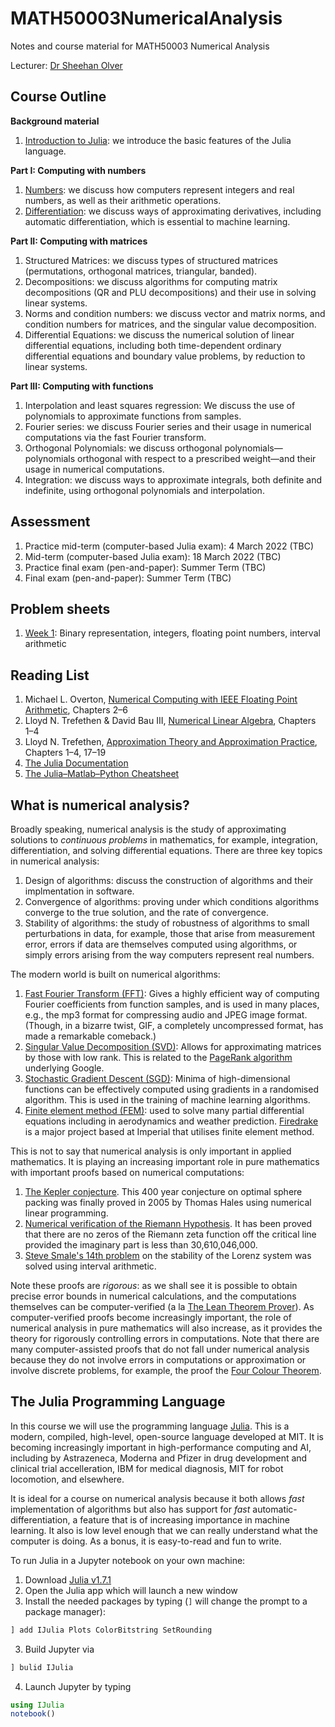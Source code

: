 # MATH50003NumericalAnalysis
Notes and course material for MATH50003 Numerical Analysis

Lecturer: [Dr Sheehan Olver](https://www.ma.imperial.ac.uk/~solver/)


## Course Outline

**Background material**

1. [Introduction to Julia](https://nbviewer.org/github/Imperial-MATH50003/MATH50003NumericalAnalysis/blob/main/notebooks/Julia.ipynb): we introduce the basic features of the Julia language.

**Part I: Computing with numbers**

1. [Numbers](https://nbviewer.org/github/Imperial-MATH50003/MATH50003NumericalAnalysis/blob/main/notebooks/Numbers.ipynb): we discuss how computers represent integers and real numbers, as well as their arithmetic operations.
2. [Differentiation](https://nbviewer.org/github/Imperial-MATH50003/MATH50003NumericalAnalysis/blob/main/notebooks/Differentiation.ipynb): we discuss ways of approximating derivatives, including automatic differentiation, 
which is essential to  machine learning.

**Part II: Computing with matrices**

1. Structured Matrices: we discuss types of structured matrices (permutations, orthogonal matrices, triangular, banded).
3. Decompositions: we discuss algorithms for computing matrix decompositions (QR and PLU decompositions) and their use in solving linear systems.
3. Norms and condition numbers: we discuss vector and
matrix norms, and condition numbers for matrices, and the singular value decomposition.
7. Differential Equations: we discuss the numerical solution of linear differential equations, 
including both time-dependent ordinary differential equations and boundary value problems, by reduction to linear systems.


**Part III: Computing with functions**

1. Interpolation and least squares regression: We discuss the use of polynomials to approximate
functions from samples. 
2. Fourier series: we discuss Fourier series and their usage in numerical computations
via the fast Fourier transform.
5. Orthogonal Polynomials: we discuss orthogonal polynomials—polynomials orthogonal 
with respect to a prescribed weight—and their usage in numerical computations.
6. Integration: we discuss ways to approximate integrals, both definite and indefinite, using orthogonal polynomials and interpolation.

## Assessment

1. Practice mid-term (computer-based Julia exam): 4 March 2022 (TBC)
2. Mid-term (computer-based Julia exam): 18 March 2022 (TBC)
3. Practice final exam (pen-and-paper): Summer Term (TBC)
3. Final exam (pen-and-paper): Summer Term (TBC)

## Problem sheets

1. [Week 1](https://nbviewer.org/github/Imperial-MATH50003/MATH50003NumericalAnalysis/blob/main/sheets/week1.ipynb): Binary representation, integers, floating point numbers, interval arithmetic

## Reading List

1. Michael L. Overton, [Numerical Computing with IEEE Floating Point Arithmetic](https://epubs.siam.org/doi/book/10.1137/1.9780898718072), Chapters 2–6
2. Lloyd N. Trefethen & David Bau III, [Numerical Linear Algebra](https://my.siam.org/Store/Product/viewproduct/?ProductId=950/&ct=c257a1956367c57b599612fbf383d0d3c674af4f9181d827444b5cdaca95b0686d6d20467a7c1e3290fb5b31c310ce74f5b2ede375934b844b1171bc734358e2), Chapters 1–4
3. Lloyd N. Trefethen, [Approximation Theory and Approximation Practice](https://people.maths.ox.ac.uk/trefethen/ATAP/ATAPfirst6chapters.pdf), Chapters 1–4, 17–19
4. [The Julia Documentation](https://docs.julialang.org)
5. [The Julia–Matlab–Python Cheatsheet](https://cheatsheets.quantecon.org)


## What is numerical analysis? 

Broadly speaking, numerical analysis is the study of approximating
solutions to _continuous problems_ in mathematics, for example, integration, differentiation, 
and solving differential equations. There are three key topics in numerical analysis:

1. Design of algorithms: discuss the construction of algorithms and their implmentation in
software.
2. Convergence of algorithms: proving under which conditions algorithms converge to the
true solution, and the rate of convergence.
3. Stability of algorithms: the study of robustness of algorithms to small perturbations in
data, for example, those that arise from measurement error, errors if data are themselves computed using
algorithms, or simply errors arising from the way computers represent real numbers.

The modern world is built on numerical algorithms:


1. [Fast Fourier Transform (FFT)](https://en.wikipedia.org/wiki/Fast_Fourier_transform): Gives a highly efficient way of computing Fourier  coefficients from function samples,
and is used in many places, e.g., the mp3 format for compressing audio and JPEG image format. 
(Though, in a bizarre twist, GIF, a completely uncompressed format, has made a remarkable comeback.)
2. [Singular Value Decomposition (SVD)](https://en.wikipedia.org/wiki/Singular_value_decomposition): Allows for approximating matrices by those with low rank. This is related to the [PageRank algorithm](https://en.wikipedia.org/wiki/PageRank) underlying Google.
3. [Stochastic Gradient Descent (SGD)](https://en.wikipedia.org/wiki/Stochastic_gradient_descent): Minima of high-dimensional functions can be effectively computed using gradients
in a randomised algorithm. This is used in the training of machine learning algorithms.
4. [Finite element method (FEM)](https://en.wikipedia.org/wiki/Finite_element_method):
used to solve many partial differential equations including  in aerodynamics and
weather prediction. [Firedrake](https://firedrakeproject.org) is a major project based at
Imperial that utilises finite element method. 


This is not to say that numerical analysis is only important in applied mathematics. 
It is playing an increasing important role in pure mathematics with important proofs based on numerical computations:

1. [The Kepler conjecture](https://en.wikipedia.org/wiki/Kepler_conjecture). This 400 year conjecture on optimal sphere packing
was finally proved in 2005 by Thomas Hales using numerical linear programming.
2. [Numerical verification of the Riemann Hypothesis](https://en.wikipedia.org/wiki/Riemann_hypothesis#Numerical_calculations). 
It has been proved that there are no zeros of the Riemann zeta function off the critical line provided the imaginary part is
less than 30,610,046,000.
3. [Steve Smale's 14th problem](https://en.wikipedia.org/wiki/Lorenz_system) on the stability of the Lorenz system was solved
using interval arithmetic. 

Note these proofs are _rigorous_: as we shall see it is possible to obtain precise error bounds in numerical
calculations, and the computations themselves can be computer-verified 
(a la [The Lean Theorem Prover](https://leanprover.github.io)).
As computer-verified proofs become increasingly important, the role of numerical analysis in
pure mathematics will also increase, as it provides the theory for rigorously controlling errors in
computations. Note that there are many computer-assisted proofs that do not fall under numerical analysis because
they do not involve errors in computations or approximation or involve discrete problems, for 
example, the proof the [Four Colour Theorem](https://en.wikipedia.org/wiki/Four_color_theorem).

## The Julia Programming Language

In this course we will use the programming language [Julia](https://julialang.org). This is a modern, compiled, high-level,
open-source language developed at MIT. It is becoming increasingly important in high-performance computing and
AI, including by Astrazeneca, Moderna and Pfizer in drug development and clinical trial accelleration, IBM for medical diagnosis, MIT for robot
locomotion, and elsewhere.

It is ideal for a course on numerical analysis because it both allows
_fast_ implementation of algorithms but also has support for _fast_ automatic-differentiation, a feature 
that is of increasing importance in machine learning. It also is low level enough that we can
really understand what the computer is doing. As a bonus, it is easy-to-read and fun to write. 

To run Julia in a Jupyter notebook on your own machine:

1. Download [Julia v1.7.1](https://julialang.org/downloads/)
2. Open the Julia app which will launch a new window
3. Install the needed packages by typing (`]` will change the prompt to a package manager):
```julia
] add IJulia Plots ColorBitstring SetRounding
```
3. Build Jupyter via
```julia
] bulid IJulia
```
4. Launch Jupyter by typing
```julia
using IJulia
notebook()
```

